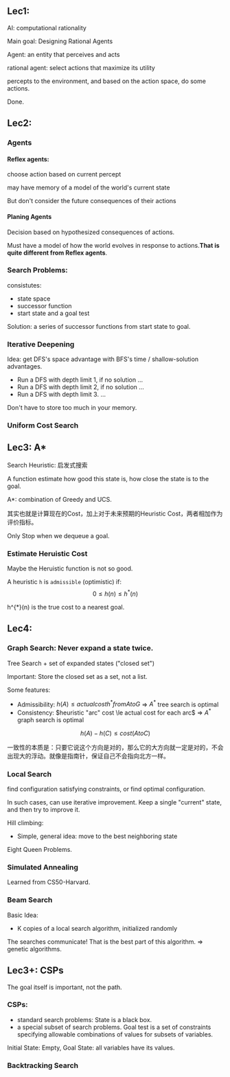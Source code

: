 ## Lec1:
AI: computational rationality

Main goal: Designing Rational Agents

Agent: an entity that perceives and acts

rational agent: select actions that maximize its utility

percepts to the environment, and based on the action space, do some actions.

Done.
## Lec2:
### Agents
#### Reflex agents:
choose action based on current percept

may have memory of a model of the world's current state

But don't consider the future consequences of their actions

#### Planing Agents
Decision based on hypothesized consequences of actions.

Must have a model of how the world evolves in response to actions.**That is quite different from Reflex agents**.

### Search Problems:
consistutes:
- state space
- successor function
- start state and a goal test

Solution: a series of successor functions from start state to goal. 
### Iterative Deepening
Idea: get DFS's space advantage with BFS's time / shallow-solution advantages.
- Run a DFS with depth limit 1, if no solution ...
- Run a DFS with depth limit 2, if no solution ...
- Run a DFS with depth limit 3. ...

Don't have to store too much in your memory.
### Uniform Cost Search

## Lec3: A*
Search Heuristic: 启发式搜索

A function estimate how good this state is, how close the state is to the goal.

A*: combination of Greedy and UCS.

其实也就是计算现在的Cost，加上对于未来预期的Heuristic Cost，两者相加作为评价指标。

Only Stop when we dequeue a goal.

### Estimate Heruistic Cost
Maybe the Heruistic function is not so good.

A heuristic `h` is `admissible` (optimistic) if:
$$0 \le h(n) \le h^{*}(n)$$ 

h^{*}(n) is the true cost to a nearest goal.

## Lec4: 
### Graph Search: Never expand a state twice.
Tree Search + set of expanded states ("closed set")

Important: Store the closed set as a set, not a list.

Some features:
- Admissibility: $h(A) \le actual cost h^{*} from A to G$ => $A^{*}$ tree search is optimal
- Consistency: $heuristic "arc" cost \le actual cost for each arc$ => $A^{*}$ graph search is optimal

$$h(A)-h(C) \le cost (A to C)$$

一致性的本质是：只要它说这个方向是对的，那么它的大方向就一定是对的，不会出现大的浮动。就像是指南针，保证自己不会指向北方一样。

### Local Search
find configuration satisfying constraints, or find optimal configuration.

In such cases, can use iterative improvement. Keep a single "current" state, and then try to improve it.

Hill climbing:
- Simple, general idea: move to the best neighboring state

Eight Queen Problems.

### Simulated Annealing
Learned from CS50-Harvard.

### Beam Search
Basic Idea:
- K copies of a local search algorithm, initialized randomly

The searches communicate! That is the best part of this algorithm. => genetic algorithms.

## Lec3+: CSPs
The goal itself is important, not the path.

### CSPs:
- standard search problems: State is a black box.
- a special subset of search problems. Goal test is a set of constraints specifying allowable combinations of values for subsets of variables.

Initial State: Empty, Goal State: all variables have its values.
### Backtracking Search